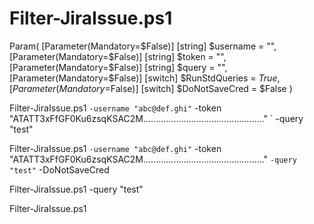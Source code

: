 # Filter-JiraIssue.ps1
Param(
	[Parameter(Mandatory=$False)] [string] $username = "",
	[Parameter(Mandatory=$False)] [string] $token = "",
	[Parameter(Mandatory=$False)] [string] $query = "",
	[Parameter(Mandatory=$False)] [switch] $RunStdQueries = $True,
	[Parameter(Mandatory=$False)] [switch] $DoNotSaveCred = $False
)

Filter-JiraIssue.ps1 `
  -username "abc@def.ghi" `
  -token "ATATT3xFfGF0Ku6zsqKSAC2M................................................" `
  -query "test"

Filter-JiraIssue.ps1 `
  -username "abc@def.ghi" `
  -token "ATATT3xFfGF0Ku6zsqKSAC2M................................................" `
  -query "test" `
  -DoNotSaveCred
  
Filter-JiraIssue.ps1 -query "test"

Filter-JiraIssue.ps1
